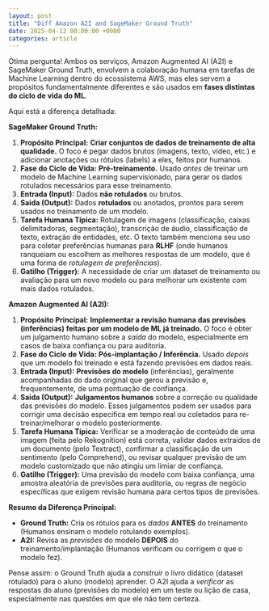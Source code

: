 ```yaml
---
layout: post
title: "Diff Amazon A2I and SageMaker Ground Truth"
date: 2025-04-13 00:00:00 +0000
categories: article
---
```


Ótima pergunta! Ambos os serviços, Amazon Augmented AI (A2I) e SageMaker Ground Truth, envolvem a colaboração humana em tarefas de Machine Learning dentro do ecossistema AWS, mas eles servem a propósitos fundamentalmente diferentes e são usados em **fases distintas do ciclo de vida do ML**.

Aqui está a diferença detalhada:

**SageMaker Ground Truth:**

1.  **Propósito Principal:** **Criar conjuntos de dados de treinamento de alta qualidade.** O foco é pegar dados brutos (imagens, texto, vídeo, etc.) e adicionar anotações ou rótulos (labels) a eles, feitos por humanos.
2.  **Fase do Ciclo de Vida:** **Pré-treinamento.** Usado *antes* de treinar um modelo de Machine Learning supervisionado, para gerar os dados rotulados necessários para esse treinamento.
3.  **Entrada (Input):** Dados **não rotulados** ou brutos.
4.  **Saída (Output):** Dados **rotulados** ou anotados, prontos para serem usados no treinamento de um modelo.
5.  **Tarefa Humana Típica:** Rotulagem de imagens (classificação, caixas delimitadoras, segmentação), transcrição de áudio, classificação de texto, extração de entidades, etc. O texto também menciona seu uso para coletar preferências humanas para **RLHF** (onde humanos ranqueiam ou escolhem as melhores respostas de um modelo, que é uma forma de *rotulagem de preferências*).
6.  **Gatilho (Trigger):** A necessidade de criar um dataset de treinamento ou avaliação para um novo modelo ou para melhorar um existente com mais dados rotulados.

**Amazon Augmented AI (A2I):**

1.  **Propósito Principal:** **Implementar a revisão humana das previsões (inferências) feitas por um modelo de ML já treinado.** O foco é obter um julgamento humano sobre a *saída* do modelo, especialmente em casos de baixa confiança ou para auditoria.
2.  **Fase do Ciclo de Vida:** **Pós-implantação / Inferência.** Usado *depois* que um modelo foi treinado e está fazendo previsões em dados reais.
3.  **Entrada (Input):** **Previsões do modelo** (inferências), geralmente acompanhadas do dado original que gerou a previsão e, frequentemente, de uma pontuação de confiança.
4.  **Saída (Output):** **Julgamentos humanos** sobre a correção ou qualidade das previsões do modelo. Esses julgamentos podem ser usados para corrigir uma decisão específica em tempo real ou coletados para re-treinar/melhorar o modelo posteriormente.
5.  **Tarefa Humana Típica:** Verificar se a moderação de conteúdo de uma imagem (feita pelo Rekognition) está correta, validar dados extraídos de um documento (pelo Textract), confirmar a classificação de um sentimento (pelo Comprehend), ou revisar qualquer previsão de um modelo customizado que não atingiu um limiar de confiança.
6.  **Gatilho (Trigger):** Uma previsão do modelo com baixa confiança, uma amostra aleatória de previsões para auditoria, ou regras de negócio específicas que exigem revisão humana para certos tipos de previsões.

**Resumo da Diferença Principal:**

*   **Ground Truth:** Cria os rótulos para os *dados* **ANTES** do treinamento (Humanos ensinam o modelo rotulando exemplos).
*   **A2I:** Revisa as *previsões* do modelo **DEPOIS** do treinamento/implantação (Humanos verificam ou corrigem o que o modelo fez).

Pense assim: o Ground Truth ajuda a *construir* o livro didático (dataset rotulado) para o aluno (modelo) aprender. O A2I ajuda a *verificar* as respostas do aluno (previsões do modelo) em um teste ou lição de casa, especialmente nas questões em que ele não tem certeza.
